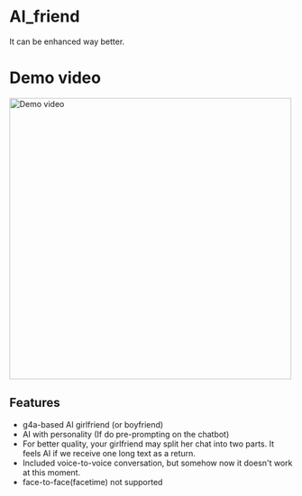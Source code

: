 # AI_friend

It can be enhanced way better. 


# Demo video

<a href="https://raw.githubusercontent.com/axion66/AI_girlfriend_chatbot/main/readme_asset/demo.mov">
    <img src="https://raw.githubusercontent.com/axion66/AI_girlfriend_chatbot/main/demo_chat.png" alt="Demo video" width="500" />
</a>


## Features
- g4a-based AI girlfriend (or boyfriend)
- AI with personality (If do pre-prompting on the chatbot)
- For better quality, your girlfriend may split her chat into two parts. It feels AI if we receive one long text as a return.
- Included voice-to-voice conversation, but somehow now it doesn't work at this moment.
- face-to-face(facetime) not supported
